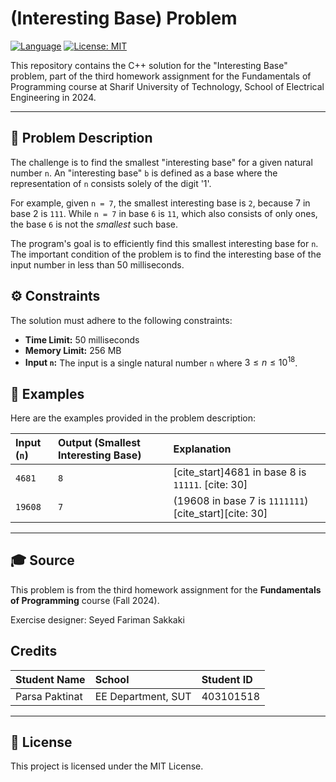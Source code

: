 #  (Interesting Base) Problem

[![Language](https://img.shields.io/badge/Language-C%2B%2B-blue.svg)](https://isocpp.org/)
[![License: MIT](https://img.shields.io/badge/License-MIT-yellow.svg)](https://opensource.org/licenses/MIT)

This repository contains the C++ solution for the "Interesting Base" problem, part of the third homework assignment for the Fundamentals of Programming course at Sharif University of Technology, School of Electrical Engineering in 2024.

---

## 📝 Problem Description

The challenge is to find the smallest "interesting base" for a given natural number `n`. An "interesting base" `b` is defined as a base where the representation of `n` consists solely of the digit '1'.

For example, given `n = 7`, the smallest interesting base is `2`, because 7 in base 2 is `111`. While `n = 7` in base `6` is `11`, which also consists of only ones, the base `6` is not the *smallest* such base.

The program's goal is to efficiently find this smallest interesting base for `n`. The important condition of the problem is to find the interesting base of the input number in less than 50 milliseconds.

## ⚙️ Constraints

The solution must adhere to the following constraints:

* **Time Limit:** 50 milliseconds 
* **Memory Limit:** 256 MB
* **Input `n`:** The input is a single natural number `n` where $3 \le n \le 10^{18}$. 

## 🧪 Examples

Here are the examples provided in the problem description:

| Input (`n`) | Output (Smallest Interesting Base) | Explanation |
| :---------- | :--------------------------------- | :---------- |
| `4681`      | `8`                                | [cite_start]4681 in base 8 is `11111`. [cite: 30] |
| `19608`     | `7`                                | (19608 in base 7 is `1111111`) [cite_start][cite: 30] |

---

## 🎓 Source

This problem is from the third homework assignment for the **Fundamentals of Programming** course (Fall 2024).

Exercise designer: Seyed Fariman Sakkaki

## Credits

|  Student Name  |        School      | Student ID |
| :------------- | :----------------- | :--------- |
| Parsa Paktinat | EE Department, SUT | 403101518  |

---

## 📄 License

This project is licensed under the MIT License.
